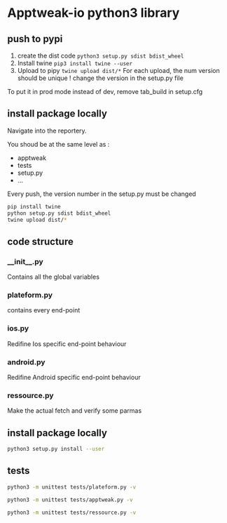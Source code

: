 # Apptweak-io python3 library

## push to pypi
1. create the dist code `python3 setup.py sdist bdist_wheel`
2. Install twine `pip3 install twine --user`
3. Upload to pipy `twine upload dist/*`
For each upload, the num version should be unique !
change the version in the setup.py file

To put it in prod mode instead of dev, remove tab_build in setup.cfg
## install package locally
Navigate into the reportery.

You shoud be at the same level as :
- apptweak
- tests
- setup.py
- ...

Every push, the version number in the setup.py must be changed

```bash 
pip install twine
python setup.py sdist bdist_wheel
twine upload dist/*
```

## code structure

### \_\_init\_\_.py
Contains all the global variables

### plateform.py
contains every end-point

### ios.py
Redifine Ios specific end-point behaviour

### android.py
Redifine Android specific end-point behaviour

### ressource.py
Make the actual fetch and verify some parmas

## install package locally
```bash
python3 setup.py install --user
```

## tests

```bash
python3 -m unittest tests/plateform.py -v
```
```bash
python3 -m unittest tests/apptweak.py -v
```
```bash
python3 -m unittest tests/ressource.py -v
```


